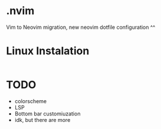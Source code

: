 # .nvim
Vim to Neovim migration,
new neovim dotfile configuration ^^

# Linux Instalation
```bash

```

# TODO
- colorscheme
- LSP
- Bottom bar customiuzation
- idk, but there are more
